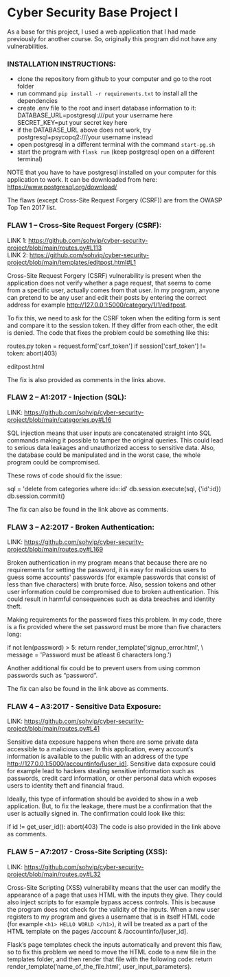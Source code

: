 # Cyber Security Base Project I

As a base for this project, I used a web application that I had made previously for another course. So, originally this program did not have any vulnerabilities.

### INSTALLATION INSTRUCTIONS:
- clone the repository from github to your computer and go to the root folder
- run command `pip install -r requirements.txt` to install all the dependencies
- create .env file to the root and insert database information to it: DATABASE_URL=postgresql:///put your username here SECRET_KEY=put your secret key here
- if the DATABASE_URL above does not work, try postgresql+psycopq2:///your username instead
- open postgresql in a different terminal with the command `start-pg.sh`
- start the program with `flask run` (keep postgresql open on a different terminal)

NOTE that you have to have postgresql installed on your computer for this application to work. It can be downloaded from here: https://www.postgresql.org/download/

The flaws (except Cross-Site Request Forgery (CSRF)) are from the OWASP Top Ten 2017 list.


### FLAW 1 – Cross-Site Request Forgery (CSRF):

LINK 1: https://github.com/sohvip/cyber-security-project/blob/main/routes.py#L113  
LINK 2: https://github.com/sohvip/cyber-security-project/blob/main/templates/editpost.html#L1  

Cross-Site Request Forgery (CSRF) vulnerability is present when the application does not verify whether a page request, that seems to come from a specific user, actually comes from that user. In my program, anyone can pretend to be any user and edit their posts by entering the correct address for example http://127.0.0.1:5000/category/1/1/editpost.

To fix this, we need to ask for the CSRF token when the editing form is sent and compare it to the session token. If they differ from each other, the edit is denied. The code that fixes the problem could be something like this:

routes.py
token = request.form['csrf_token'] 
if session['csrf_token'] != token:
abort(403)

editpost.html
<input type="hidden" name="csrf_token" value="{{ session.csrf_token }}">

The fix is also provided as comments in the links above.


### FLAW 2 – A1:2017 - Injection (SQL):

LINK: https://github.com/sohvip/cyber-security-project/blob/main/categories.py#L16  

SQL injection means that user inputs are concatenated straight into SQL commands making it possible to tamper the original queries. This could lead to serious data leakages and unauthorized access to sensitive data. Also, the database could be manipulated and in the worst case, the whole program could be compromised.

These rows of code should fix the issue:

sql = 'delete from categories where id=:id'
db.session.execute(sql, {'id':id})
db.session.commit()

The fix can also be found in the link above as comments.


### FLAW 3 – A2:2017 - Broken Authentication:

LINK: https://github.com/sohvip/cyber-security-project/blob/main/routes.py#L169  

Broken authentication in my program means that because there are no requirements for setting the password, it is easy for malicious users to guess some accounts' passwords (for example passwords that consist of less than five characters) with brute force. Also, session tokens and other user information could be compromised due to broken authentication. This could result in harmful consequences such as data breaches and identity theft.

Making requirements for the password fixes this problem. In my code, there is a fix provided where the set password must be more than five characters long:

if not len(password) > 5:
return render_template('signup_error.html', \ 
        	    message = 'Password must be atleast 6 characters long.')

Another additional fix could be to prevent users from using common passwords such as “password”.

The fix can also be found in the link above as comments.


### FLAW 4 – A3:2017 - Sensitive Data Exposure:

LINK: https://github.com/sohvip/cyber-security-project/blob/main/routes.py#L41  

Sensitive data exposure happens when there are some private data accessible to a malicious user. In this application, every account’s information is available to the public with an address of the type  http://127.0.0.1:5000/accountinfo/[user_id]. Sensitive data exposure could for example lead to hackers stealing sensitive information such as passwords, credit card information, or other personal data which exposes users to identity theft and financial fraud.

Ideally, this type of information should be avoided to show in a web application. But, to fix the leakage, there must be a confirmation that the user is actually signed in. The confirmation could look like this:

if id != get_user_id():
abort(403)
The code is also provided in the link above as comments.


### FLAW 5 – A7:2017 - Cross-Site Scripting (XSS):

LINK: https://github.com/sohvip/cyber-security-project/blob/main/routes.py#L32  

Cross-Site Scripting (XSS) vulnerability means that the user can modify the appearance of a page that uses HTML with the inputs they give. They could also inject scripts to for example bypass access controls. This is because the program does not check for the validity of the inputs. When a new user registers to my program and gives a username that is in itself HTML code (for example `<h1> HELLO WORLD </h1>`), it will be treated as a part of the HTML template on the pages /account & /accountinfo/[user_id].

Flask’s page templates check the inputs automatically and prevent this flaw, so to fix this problem we need to move the HTML code to a new file in the templates folder, and then render that file with the following code: return render_template(‘name_of_the_file.html’, user_input_parameters).
